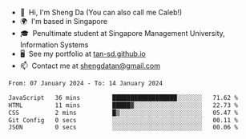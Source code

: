 <!---
tan-sd/tan-sd is a ✨ special ✨ repository because its `README.md` (this file) appears on your GitHub profile.
You can click the Preview link to take a look at your changes.
--->
- 👋  Hi, I'm Sheng Da (You can also call me Caleb!)
- 🌍  I'm based in Singapore
- 🎓  Penultimate student at Singapore Management University, Information Systems
- 🖥️  See my portfolio at [tan-sd.github.io](https://tan-sd.github.io/)
- 📫  Contact me at [shengdatan@gmail.com](mailto:shengdatan@gmail.com)

<!--START_SECTION:waka-->

```txt
From: 07 January 2024 - To: 14 January 2024

JavaScript   36 mins         ██████████████████░░░░░░░   71.62 %
HTML         11 mins         █████▓░░░░░░░░░░░░░░░░░░░   22.73 %
CSS          2 mins          █▒░░░░░░░░░░░░░░░░░░░░░░░   05.47 %
Git Config   0 secs          ░░░░░░░░░░░░░░░░░░░░░░░░░   00.11 %
JSON         0 secs          ░░░░░░░░░░░░░░░░░░░░░░░░░   00.06 %
```

<!--END_SECTION:waka-->
